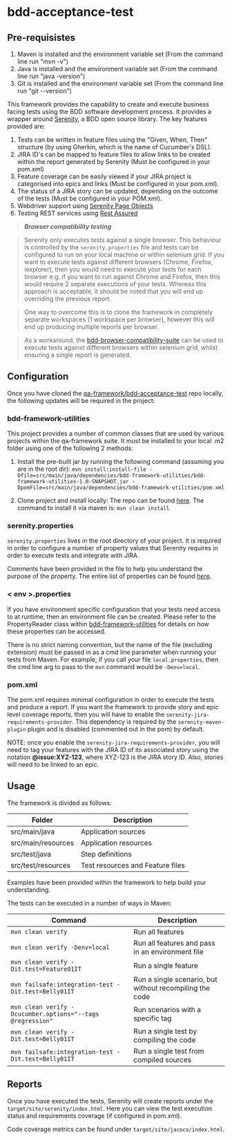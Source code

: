 bdd-acceptance-test
===================

## Pre-requisistes

1. Maven is installed and the environment variable set (From the command line run "mvn -v")
2. Java is installed and the environment variable set (From the command line run "java -version")
3. Git is installed and the environment variable set (From the command line run "git --version")


This framework provides the capability to create and execute business facing tests using the BDD software development process. It provides a wrapper around [Serenity](http://www.thucydides.info), a BDD open source library. The key features provided are:


1. Tests can be written in feature files using the "Given, When, Then" structure (by using Gherkin, which is the name of Cucumber's DSL).
2. JIRA ID's can be mapped to feature files to allow links to be created within the report generated by Serenity (Must be configured in your pom.xml)
3. Feature coverage can be easily viewed if your JIRA project is categorised into epics and links (Must be configured in your pom.xml).
4. The status of a JIRA story can be updated, depending on the outcome of the tests (Must be configured in your POM.xml).
5. Webdriver support using [Serenity Page Objects](http://serenity-bdd.info/docs/serenity/#_writing_serenity_page_objects)
6. Testing REST services using [Rest Assured](http://serenity-bdd.info/docs/serenity/#_testing_rest_with_serenity_bdd)


> ***Browser compatibility testing***

> Serenity only executes tests against a single browser. This behaviour is controlled by the `serenity.properties` file and tests can be configured to run on your local machine or within selenium grid. If you want to execute tests against different browsers (Chrome, Firefox, iexplorer), then you would need to execute your tests for each browser e.g. if you want to run against Chrome and Firefox, then this would require 2 separate executions of your tests. Whereas this approach is acceptable, it should be noted that you will end up overriding the previous report.

> One way to overcome this is to clone the framework in completely separate workspaces (1 workspace per browser), however this will end up producing multiple reports per browser.

> As a workaround, the [bdd-browser-compatibility-suite](https://gitlab.com/qa-framework/bdd-generate-browser-features-plugin) can be  used to execute tests against different browsers within selenium grid, whilst ensuring a single report is generated.


Configuration
-------------
Once you have cloned the [qa-framework/bdd-acceptance-test](https://gitlab.com/qa-framework/bdd-acceptance-test) repo locally, the following updates will be required in the project:



### bdd-framework-utilities
This project provides a number of common classes that are used by various projects within the qa-framework suite. It must be installed to your local .m2 folder using one of the following 2 methods:

1. Install the pre-built jar by running the following command (assuming you are in the root dir):
`mvn install:install-file -Dfile=src/main/java/dependencies/bdd-framework-utilities/bdd-framework-utilities-1.0-SNAPSHOT.jar -DpomFile=src/main/java/dependencies/bdd-framework-utilities/pom.xml`


2. Clone project and install locally:
The repo can be found [here](https://gitlab.com/qa-framework/bdd-framework-utilities).
The command to install it via maven is: `mvn clean install`


### serenity.properties
`serenity.properties` lives in the root directory of your project. It is required in order to configure a number of property values that Serenity requires in order to execute tests and integrate with JIRA.

Comments have been provided in the file to help you understand the purpose of the property. The entire list of properties can be found [here](http://serenity-bdd.info/docs/serenity/#_serenity_system_properties_and_configuration).


### < env >.properties
If you have environment specific configuration that your tests need access to at runtime, then an environment file can be created. Please refer to the PropertyReader class within [bdd-framework-utilities](https://gitlab.com/qa-framework/bdd-framework-utilities) for details on how these properties can be accessed.

There is no strict naming convention, but the name of the file (excluding extension) must be passed in as a cmd line parameter when running your tests from Maven. For example, if you call your file `local.properties`, then the cmd line arg to pass to the `mvn` command would be `-Denv=local`.


### pom.xml
The pom.xml requires minimal configuration in order to execute the tests and produce a report. If you want the framework to provide story and epic level coverage reports, then you will have to enable the `serenity-jira-requirements-provider`. This dependency is required by the `serenity-maven-plugin` plugin and is disabled (commented out in the pom) by default.

NOTE: once you enable the `serenity-jira-requirements-provider`, you will need to tag your features with the JIRA ID of its associated story using the notation **@issue:XYZ-123**, where XYZ-123 is the JIRA story ID. Also, stories will need to be linked to an epic.


Usage
-----

The framework is divided as follows:

| Folder             | Description           |
| ------------------ | --------------------- |
  src/main/java      | Application sources
  src/main/resources | Application resources
  src/test/java      | Step definitions
  src/test/resources | Test resources and Feature files


Examples have been provided within the framework to help build your understanding.

The tests can be executed in a number of ways in Maven:

| Command																| Description           |
| --------------------------------------------------------------------- | --------------------- |
  `mvn clean verify`													| Run all features
  `mvn clean verify -Denv=local`									| Run all features and pass in an environment file
  `mvn clean verify -Dit.test=Feature01IT`						| Run a single feature
  `mvn failsafe:integration-test -Dit.test=Belly01IT`			| Run a single scenario, but without recompiling the code
  `mvn clean verify -Dcucumber.options="--tags @regression"`	| Run scenarios with a specific tag
  `mvn clean verify -Dit.test=Belly01IT` | Run a single test by compiling the code 
  `mvn failsafe:integration-test -Dit.test=Belly01IT` | Run a single test from compiled sources

Reports
-------
Once you have executed the tests, Serenity will create reports under the `target/site/serenity/index.html`. Here you can view the test execution status and requirements coverage (if configured in pom.xml).

Code coverage metrics can be found under `target/site/jacoco/index.html`.
